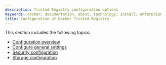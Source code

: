 ```yaml
---
description: Trusted Registry configuration options
keywords: docker, documentation, about, technology, install, enterprise, hub, CS engine, Docker Trusted Registry, configure, storage, backend, drivers
title: Configuration of Docker Trusted Registry
---
```

This section includes the following topics:

* [Configuration overview](configuration.md)
* [Configure general settings](config-general.md)
* [Security configuration](config-security.md)
* [Storage configuration](config-storage.md)